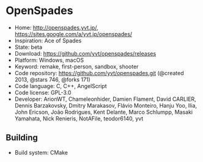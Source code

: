 # OpenSpades

- Home: http://openspades.yvt.jp/, https://sites.google.com/a/yvt.jp/openspades/
- Inspiration: Ace of Spades
- State: beta
- Download: https://github.com/yvt/openspades/releases
- Platform: Windows, macOS
- Keyword: remake, first-person, sandbox, shooter
- Code repository: https://github.com/yvt/openspades.git (@created 2013, @stars 746, @forks 171)
- Code language: C, C++, AngelScript
- Code license: GPL-3.0
- Developer: ArionWT, Chameleonhider, Damien Flament, David CARLIER, Dennis Barzakovsky, Dmitry Marakasov, Flávio Monteiro, Hanju Yoo, Ilia, John Ericson, João Rodrigues, Kent Delante, Marco Schlumpp, Masaki Yamahata, Nick Renieris, NotAFile, teodor6140, yvt

## Building

- Build system: CMake
